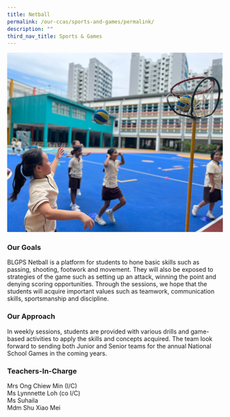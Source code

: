 ```yaml
---
title: Netball
permalink: /our-ccas/sports-and-games/permalink/
description: ""
third_nav_title: Sports & Games
---
```

![](/images/netball.jpeg)
### Our Goals  

BLGPS Netball is a platform for students to hone basic skills such as passing, shooting, footwork and movement. They will also be exposed to strategies of the game such as setting up an attack, winning the point and denying scoring opportunities. Through the sessions, we hope that the students will acquire important values such as teamwork, communication skills, sportsmanship and discipline.
  

### Our Approach

In weekly sessions, students are provided with various drills and game-based activities to apply the skills and concepts acquired. The team look forward to sending both Junior and Senior teams for the annual National School Games in the coming years.

  

### Teachers-In-Charge

Mrs Ong Chiew Min (I/C) <br>
Ms Lynnnette Loh (co I/C) <br>
Ms Suhaila<br>
Mdm Shu Xiao Mei <br>


